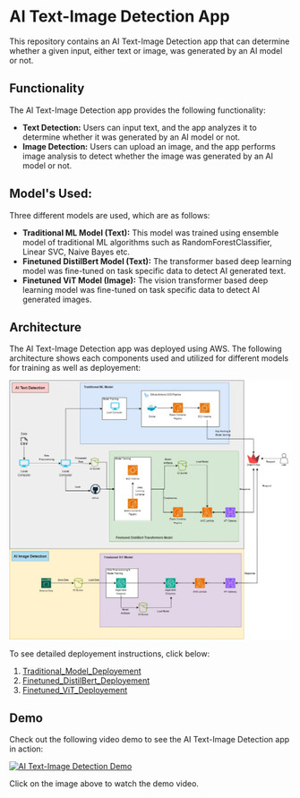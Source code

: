 # AI Text-Image Detection App

This repository contains an AI Text-Image Detection app that can determine whether a given input, either text or image, was generated by an AI model or not.

## Functionality

The AI Text-Image Detection app provides the following functionality:

- **Text Detection:** Users can input text, and the app analyzes it to determine whether it was generated by an AI model or not.
- **Image Detection:** Users can upload an image, and the app performs image analysis to detect whether the image was generated by an AI model or not.

## Model's Used:
Three different models are used, which are as follows:

- **Traditional ML Model (Text):** This model was trained using ensemble model of traditional ML algorithms such as RandomForestClassifier, Linear SVC, Naive Bayes etc.
- **Finetuned DistilBert Model (Text):** The transformer based deep learning model was fine-tuned on task specific data to detect AI generated text.
- **Finetuned ViT Model (Image):** The vision transformer based deep learning model was fine-tuned on task specific data to detect AI generated images.

## Architecture

The AI Text-Image Detection app was deployed using AWS. The following architecture shows each components used and utilized for different models for training as well as deployement:

![Architecture](media/final_architecture_AI_detection.jpg)

To see detailed deployement instructions, click below:

1. [Traditional_Model_Deployement](AWS_deployement/Traditional_Model_Deployement)
1. [Finetuned_DistilBert_Deployement](AWS_deployement/Finetuned_DistilBert_Deployement)
1. [Finetuned_ViT_Deployement](AWS_deployement/Finetuned_ViT_Deployement)


## Demo

Check out the following video demo to see the AI Text-Image Detection app in action:

[![AI Text-Image Detection Demo](https://img.youtube.com/vi/6T1OZuWdcr4/0.jpg)](https://www.youtube.com/watch?v=6T1OZuWdcr4)


Click on the image above to watch the demo video.






